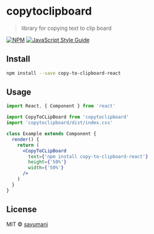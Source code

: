 # copytoclipboard

> library for copying text to clip board

[![NPM](https://img.shields.io/npm/v/copytoclipboard.svg)](https://www.npmjs.com/package/copytoclipboard) [![JavaScript Style Guide](https://img.shields.io/badge/code_style-standard-brightgreen.svg)](https://standardjs.com)

## Install

```bash
npm install --save copy-to-clipboard-react
```

## Usage

```jsx
import React, { Component } from 'react'

import CopyToCLipBoard from 'copytoclipboard'
import 'copytoclipboard/dist/index.css'

class Example extends Component {
  render() {
    return (
      <CopyToCLipBoard
        text={'npm install copy-to-clipboard-react'}
        height={'50%'}
        width={'50%'}
      />
    )
  }
}
```

## License

MIT © [sayumani](https://github.com/sayumani)
